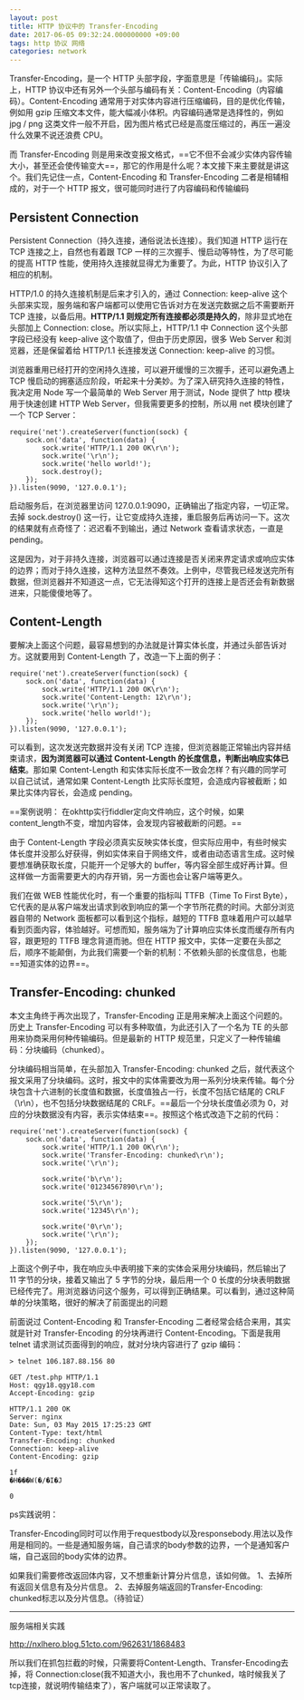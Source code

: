 ```yaml
---
layout: post
title: HTTP 协议中的 Transfer-Encoding
date: 2017-06-05 09:32:24.000000000 +09:00
tags: http 协议 网络
categories: network
---
```


Transfer-Encoding，是一个 HTTP 头部字段，字面意思是「传输编码」。实际上，HTTP 协议中还有另外一个头部与编码有关：Content-Encoding（内容编码）。Content-Encoding 通常用于对实体内容进行压缩编码，目的是优化传输，例如用 gzip 压缩文本文件，能大幅减小体积。内容编码通常是选择性的，例如 jpg / png 这类文件一般不开启，因为图片格式已经是高度压缩过的，再压一遍没什么效果不说还浪费 CPU。


而 Transfer-Encoding 则是用来改变报文格式，==它不但不会减少实体内容传输大小，甚至还会使传输变大==，那它的作用是什么呢？本文接下来主要就是讲这个。我们先记住一点，Content-Encoding 和 Transfer-Encoding 二者是相辅相成的，对于一个 HTTP 报文，很可能同时进行了内容编码和传输编码

## Persistent Connection

Persistent Connection（持久连接，通俗说法长连接）。我们知道 HTTP 运行在 TCP 连接之上，自然也有着跟 TCP 一样的三次握手、慢启动等特性，为了尽可能的提高 HTTP 性能，使用持久连接就显得尤为重要了。为此，HTTP 协议引入了相应的机制。

HTTP/1.0 的持久连接机制是后来才引入的，通过 Connection: keep-alive 这个头部来实现，服务端和客户端都可以使用它告诉对方在发送完数据之后不需要断开 TCP 连接，以备后用。**HTTP/1.1 则规定所有连接都必须是持久的**，除非显式地在头部加上 Connection: close。所以实际上，HTTP/1.1 中 Connection 这个头部字段已经没有 keep-alive 这个取值了，但由于历史原因，很多 Web Server 和浏览器，还是保留着给 HTTP/1.1 长连接发送 Connection: keep-alive 的习惯。


浏览器重用已经打开的空闲持久连接，可以避开缓慢的三次握手，还可以避免遇上 TCP 慢启动的拥塞适应阶段，听起来十分美妙。为了深入研究持久连接的特性，我决定用 Node 写一个最简单的 Web Server 用于测试，Node 提供了 http 模块用于快速创建 HTTP Web Server，但我需要更多的控制，所以用 net 模块创建了一个 TCP Server：



```
require('net').createServer(function(sock) {
    sock.on('data', function(data) {
        sock.write('HTTP/1.1 200 OK\r\n');
        sock.write('\r\n');
        sock.write('hello world!');
        sock.destroy();
    });
}).listen(9090, '127.0.0.1');
```

启动服务后，在浏览器里访问 127.0.0.1:9090，正确输出了指定内容，一切正常。去掉 sock.destroy() 这一行，让它变成持久连接，重启服务后再访问一下。这次的结果就有点奇怪了：迟迟看不到输出，通过 Network 查看请求状态，一直是 pending。

这是因为，对于非持久连接，浏览器可以通过连接是否关闭来界定请求或响应实体的边界；而对于持久连接，这种方法显然不奏效。上例中，尽管我已经发送完所有数据，但浏览器并不知道这一点，它无法得知这个打开的连接上是否还会有新数据进来，只能傻傻地等了。

## Content-Length

要解决上面这个问题，最容易想到的办法就是计算实体长度，并通过头部告诉对方。这就要用到 Content-Length 了，改造一下上面的例子：


```
require('net').createServer(function(sock) {
    sock.on('data', function(data) {
        sock.write('HTTP/1.1 200 OK\r\n');
        sock.write('Content-Length: 12\r\n');
        sock.write('\r\n');
        sock.write('hello world!');
    });
}).listen(9090, '127.0.0.1');
```

可以看到，这次发送完数据并没有关闭 TCP 连接，但浏览器能正常输出内容并结束请求，**因为浏览器可以通过 Content-Length 的长度信息，判断出响应实体已结束**。那如果 Content-Length 和实体实际长度不一致会怎样？有兴趣的同学可以自己试试，通常如果 Content-Length 比实际长度短，会造成内容被截断；如果比实体内容长，会造成 pending。

==案例说明：
在okhttp实行fiddler定向文件响应，这个时候，如果content_length不变，增加内容体，会发现内容被截断的问题。==


由于 Content-Length 字段必须真实反映实体长度，但实际应用中，有些时候实体长度并没那么好获得，例如实体来自于网络文件，或者由动态语言生成。这时候要想准确获取长度，只能开一个足够大的 buffer，等内容全部生成好再计算。但这样做一方面需要更大的内存开销，另一方面也会让客户端等更久。


我们在做 WEB 性能优化时，有一个重要的指标叫 TTFB（Time To First Byte），它代表的是从客户端发出请求到收到响应的第一个字节所花费的时间。大部分浏览器自带的 Network 面板都可以看到这个指标，越短的 TTFB 意味着用户可以越早看到页面内容，体验越好。可想而知，服务端为了计算响应实体长度而缓存所有内容，跟更短的 TTFB 理念背道而驰。但在 HTTP 报文中，实体一定要在头部之后，顺序不能颠倒，为此我们需要一个新的机制：不依赖头部的长度信息，也能==知道实体的边界==。

## Transfer-Encoding: chunked

本文主角终于再次出现了，Transfer-Encoding 正是用来解决上面这个问题的。历史上 Transfer-Encoding 可以有多种取值，为此还引入了一个名为 TE 的头部用来协商采用何种传输编码。但是最新的 HTTP 规范里，只定义了一种传输编码：分块编码（chunked）。

分块编码相当简单，在头部加入 Transfer-Encoding: chunked 之后，就代表这个报文采用了分块编码。这时，报文中的实体需要改为用一系列分块来传输。每个分块包含十六进制的长度值和数据，长度值独占一行，长度不包括它结尾的 CRLF（\r\n），也不包括分块数据结尾的 CRLF。==最后一个分块长度值必须为 0，对应的分块数据没有内容，表示实体结束==。按照这个格式改造下之前的代码：


```
require('net').createServer(function(sock) {
    sock.on('data', function(data) {
        sock.write('HTTP/1.1 200 OK\r\n');
        sock.write('Transfer-Encoding: chunked\r\n');
        sock.write('\r\n');

        sock.write('b\r\n');
        sock.write('01234567890\r\n');

        sock.write('5\r\n');
        sock.write('12345\r\n');

        sock.write('0\r\n');
        sock.write('\r\n');
    });
}).listen(9090, '127.0.0.1');
```

上面这个例子中，我在响应头中表明接下来的实体会采用分块编码，然后输出了 11 字节的分块，接着又输出了 5 字节的分块，最后用一个 0 长度的分块表明数据已经传完了。用浏览器访问这个服务，可以得到正确结果。可以看到，通过这种简单的分块策略，很好的解决了前面提出的问题

前面说过 Content-Encoding 和 Transfer-Encoding 二者经常会结合来用，其实就是针对 Transfer-Encoding 的分块再进行 Content-Encoding。下面是我用 telnet 请求测试页面得到的响应，就对分块内容进行了 gzip 编码：


```
> telnet 106.187.88.156 80

GET /test.php HTTP/1.1
Host: qgy18.qgy18.com
Accept-Encoding: gzip

HTTP/1.1 200 OK
Server: nginx
Date: Sun, 03 May 2015 17:25:23 GMT
Content-Type: text/html
Transfer-Encoding: chunked
Connection: keep-alive
Content-Encoding: gzip

1f
�H���W(�/�I�J

0
```


ps实践说明：

Transfer-Encoding同时可以作用于requestbody以及responsebody.用法以及作用是相同的。一些是通知服务端，自己请求的body参数的边界，一个是通知客户端，自己返回的body实体的边界。

如果我们需要修改返回体内容，又不想重新计算分片信息，该如何做。
1、去掉所有返回关信息有及分片信息。
2、去掉服务端返回的Transfer-Encoding: chunked标志以及分片信息。（待验证）



---
服务端相关实践

http://nxlhero.blog.51cto.com/962631/1868483

所以我们在抓包拦截的时候，只需要将Content-Length、Transfer-Encoding去掉，将
Connection:close(我不知道大小，我也用不了chunked，啥时候我关了tcp连接，就说明传输结束了），客户端就可以正常读取了。